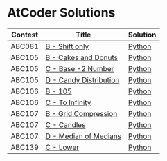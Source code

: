 # AtCoder Solutions
| Contest | Title  | Solution |
| ----- | -------- | ---------- |
| ABC081 | [B - Shift only](https://atcoder.jp/contests/abc081/tasks/abc081_b) | [Python](https://github.com/cocoa-maemae/atcoder/blob/master/abc/abc081/shift_only.py) |
| ABC105 | [B - Cakes and Donuts ](https://atcoder.jp/contests/abc105/tasks/abc105_b) | [Python](https://github.com/cocoa-maemae/atcoder/blob/master/abc/abc105/cakes_and_donuts.py) |
| ABC105 | [C - Base -2 Number](https://atcoder.jp/contests/abc105/tasks/abc105_c) | [Python](https://github.com/cocoa-maemae/atcoder/blob/master/abc/abc105/base_2numbers.py) |
| ABC105 | [D - Candy Distribution](https://atcoder.jp/contests/abc105/tasks/abc105_d) | [Python](https://github.com/cocoa-maemae/atcoder/blob/master/abc/abc105/cady_distribution.py) |
| ABC106 | [B - 105](https://atcoder.jp/contests/abc106/tasks/abc106_b) | [Python](https://github.com/cocoa-maemae/atcoder/blob/master/abc/abc106/b-105.py) |
| ABC106 | [C - To Infinity](https://atcoder.jp/contests/abc106/tasks/abc106_c) | [Python](https://github.com/cocoa-maemae/atcoder/blob/master/abc/abc106/to_infinity.py) |
| ABC107 | [B - Grid Compression ](https://atcoder.jp/contests/abc107/tasks/abc107_b) | [Python](https://github.com/cocoa-maemae/atcoder/blob/master/abc/abc107/grid_compression.py) |
| ABC107 | [C - Candles](https://atcoder.jp/contests/abc107/tasks/arc101_a) | [Python](https://github.com/cocoa-maemae/atcoder/blob/master/abc/abc107/candles.py) |
| ABC107 | [D - Median of Medians](https://atcoder.jp/contests/abc107/tasks/arc101_b) | [Python](https://github.com/cocoa-maemae/atcoder/blob/master/abc/abc107/median_of_medians.py) |
| ABC139 | [C - Lower](https://atcoder.jp/contests/abc139/tasks/abc139_c) | [Python](https://github.com/cocoa-maemae/atcoder/blob/master/abc/abc139/lower.py) |
